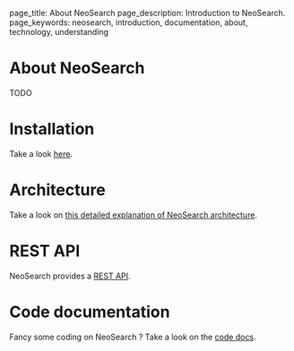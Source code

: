 page_title: About NeoSearch
page_description: Introduction to NeoSearch.
page_keywords: neosearch, introduction, documentation, about, technology, understanding

# About NeoSearch

TODO

# Installation

Take a look [here](installation.md).

# Architecture

Take a look on [this detailed explanation of NeoSearch architecture](architecture.md).

# REST API

NeoSearch provides a [REST API](./rest/index.html).

# Code documentation

Fancy some coding on NeoSearch ? Take a look on the [code docs](code.html).
